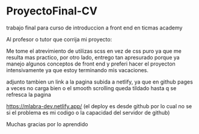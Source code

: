 # ProyectoFinal-CV
trabajo final para curso de introduccion a front end en ticmas academy

Al profesor o tutor que corrija mi proyecto:

Me tome el atrevimiento de utilizas scss en vez de css puro ya que me resulta mas practico, por otro lado, entrego tan apresurado porque ya manejo algunos conceptos de front end y preferi hacer el proyecton intensivamente ya que estoy terminando mis vacaciones.

adjunto tambien un link a la pagina subida a netlify, ya que en github pages a veces no carga bien o el smooth scrolling queda tildado hasta q se refresca la pagina

https://mlabra-dev.netlify.app/ (el deploy es desde github por lo cual no se si el problema es mi codigo o la capacidad del servidor de github)

Muchas gracias por lo aprendido
